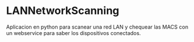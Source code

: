 # LANNetworkScanning
Aplicacion en python para scanear una red LAN y chequear las MACS con un webservice para saber los dispositivos conectados.
